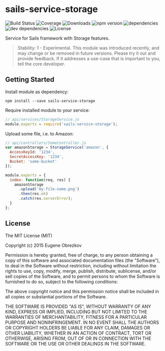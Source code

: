 # sails-service-storage

![Build Status](https://img.shields.io/travis/ghaiklor/sails-service-storage.svg) ![Coverage](https://img.shields.io/coveralls/ghaiklor/sails-service-storage.svg) ![Downloads](https://img.shields.io/npm/dm/sails-service-storage.svg) ![npm version](https://img.shields.io/npm/v/sails-service-storage.svg) ![dependencies](https://img.shields.io/david/ghaiklor/sails-service-storage.svg) ![dev dependencies](https://img.shields.io/david/dev/ghaiklor/sails-service-storage.svg) ![License](https://img.shields.io/npm/l/sails-service-storage.svg)

Service for Sails framework with Storage features.

> Stability: 1 - Experimental.
> This module was introduced recently, and may change or be removed in future versions.
> Please try it out and provide feedback.
> If it addresses a use-case that is important to you, tell the core developer.

## Getting Started

Install module as dependency:

```shell
npm install --save sails-service-storage
```

Require installed module to your service:

```javascript
// api/services/StorageService.js
module.exports = require('sails-service-storage');
```

Upload some file, i.e. to Amazon:

```javascript
// api/controllers/SomeController.js
var amazonStorage = StorageService('amazon', {
  AccessKeyId: '1234',
  SecretAccessKey: '1234',
  Bucket: 'some-bucket'
});

module.exports = {
  index: function(req, res) {
    amazonStorage
      .upload('my-file-name.png')
      .then(res.ok)
      .catch(res.serverError);
  }
};
```

## License

The MIT License (MIT)

Copyright (c) 2015 Eugene Obrezkov

Permission is hereby granted, free of charge, to any person obtaining a copy
of this software and associated documentation files (the "Software"), to deal
in the Software without restriction, including without limitation the rights
to use, copy, modify, merge, publish, distribute, sublicense, and/or sell
copies of the Software, and to permit persons to whom the Software is
furnished to do so, subject to the following conditions:

The above copyright notice and this permission notice shall be included in all
copies or substantial portions of the Software.

THE SOFTWARE IS PROVIDED "AS IS", WITHOUT WARRANTY OF ANY KIND, EXPRESS OR
IMPLIED, INCLUDING BUT NOT LIMITED TO THE WARRANTIES OF MERCHANTABILITY,
FITNESS FOR A PARTICULAR PURPOSE AND NONINFRINGEMENT. IN NO EVENT SHALL THE
AUTHORS OR COPYRIGHT HOLDERS BE LIABLE FOR ANY CLAIM, DAMAGES OR OTHER
LIABILITY, WHETHER IN AN ACTION OF CONTRACT, TORT OR OTHERWISE, ARISING FROM,
OUT OF OR IN CONNECTION WITH THE SOFTWARE OR THE USE OR OTHER DEALINGS IN THE
SOFTWARE.
